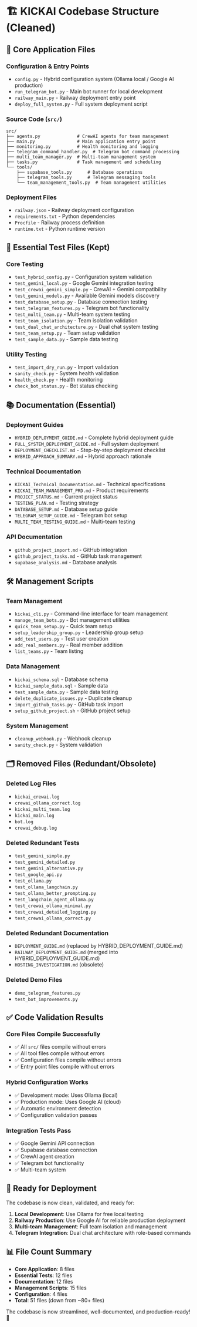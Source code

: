 # 🏗️ KICKAI Codebase Structure (Cleaned)

## 📁 Core Application Files

### **Configuration & Entry Points**
- `config.py` - Hybrid configuration system (Ollama local / Google AI production)
- `run_telegram_bot.py` - Main bot runner for local development
- `railway_main.py` - Railway deployment entry point
- `deploy_full_system.py` - Full system deployment script

### **Source Code (`src/`)**
```
src/
├── agents.py              # CrewAI agents for team management
├── main.py                # Main application entry point
├── monitoring.py          # Health monitoring and logging
├── telegram_command_handler.py  # Telegram bot command processing
├── multi_team_manager.py  # Multi-team management system
├── tasks.py               # Task management and scheduling
└── tools/
    ├── supabase_tools.py      # Database operations
    ├── telegram_tools.py      # Telegram messaging tools
    └── team_management_tools.py  # Team management utilities
```

### **Deployment Files**
- `railway.json` - Railway deployment configuration
- `requirements.txt` - Python dependencies
- `Procfile` - Railway process definition
- `runtime.txt` - Python runtime version

## 🧪 Essential Test Files (Kept)

### **Core Testing**
- `test_hybrid_config.py` - Configuration system validation
- `test_gemini_local.py` - Google Gemini integration testing
- `test_crewai_gemini_simple.py` - CrewAI + Gemini compatibility
- `test_gemini_models.py` - Available Gemini models discovery
- `test_database_setup.py` - Database connection testing
- `test_telegram_features.py` - Telegram bot functionality
- `test_multi_team.py` - Multi-team system testing
- `test_team_isolation.py` - Team isolation validation
- `test_dual_chat_architecture.py` - Dual chat system testing
- `test_team_setup.py` - Team setup validation
- `test_sample_data.py` - Sample data testing

### **Utility Testing**
- `test_import_dry_run.py` - Import validation
- `sanity_check.py` - System health validation
- `health_check.py` - Health monitoring
- `check_bot_status.py` - Bot status checking

## 📚 Documentation (Essential)

### **Deployment Guides**
- `HYBRID_DEPLOYMENT_GUIDE.md` - Complete hybrid deployment guide
- `FULL_SYSTEM_DEPLOYMENT_GUIDE.md` - Full system deployment
- `DEPLOYMENT_CHECKLIST.md` - Step-by-step deployment checklist
- `HYBRID_APPROACH_SUMMARY.md` - Hybrid approach rationale

### **Technical Documentation**
- `KICKAI_Technical_Documentation.md` - Technical specifications
- `KICKAI_TEAM_MANAGEMENT_PRD.md` - Product requirements
- `PROJECT_STATUS.md` - Current project status
- `TESTING_PLAN.md` - Testing strategy
- `DATABASE_SETUP.md` - Database setup guide
- `TELEGRAM_SETUP_GUIDE.md` - Telegram bot setup
- `MULTI_TEAM_TESTING_GUIDE.md` - Multi-team testing

### **API Documentation**
- `github_project_import.md` - GitHub integration
- `github_project_tasks.md` - GitHub task management
- `supabase_analysis.md` - Database analysis

## 🛠️ Management Scripts

### **Team Management**
- `kickai_cli.py` - Command-line interface for team management
- `manage_team_bots.py` - Bot management utilities
- `quick_team_setup.py` - Quick team setup
- `setup_leadership_group.py` - Leadership group setup
- `add_test_users.py` - Test user creation
- `add_real_members.py` - Real member addition
- `list_teams.py` - Team listing

### **Data Management**
- `kickai_schema.sql` - Database schema
- `kickai_sample_data.sql` - Sample data
- `test_sample_data.py` - Sample data testing
- `delete_duplicate_issues.py` - Duplicate cleanup
- `import_github_tasks.py` - GitHub task import
- `setup_github_project.sh` - GitHub project setup

### **System Management**
- `cleanup_webhook.py` - Webhook cleanup
- `sanity_check.py` - System validation

## 🗂️ Removed Files (Redundant/Obsolete)

### **Deleted Log Files**
- `kickai_crewai.log`
- `crewai_ollama_correct.log`
- `kickai_multi_team.log`
- `kickai_main.log`
- `bot.log`
- `crewai_debug.log`

### **Deleted Redundant Tests**
- `test_gemini_simple.py`
- `test_gemini_detailed.py`
- `test_gemini_alternative.py`
- `test_google_api.py`
- `test_ollama.py`
- `test_ollama_langchain.py`
- `test_ollama_better_prompting.py`
- `test_langchain_agent_ollama.py`
- `test_crewai_ollama_minimal.py`
- `test_crewai_detailed_logging.py`
- `test_crewai_ollama_correct.py`

### **Deleted Redundant Documentation**
- `DEPLOYMENT_GUIDE.md` (replaced by HYBRID_DEPLOYMENT_GUIDE.md)
- `RAILWAY_DEPLOYMENT_GUIDE.md` (merged into HYBRID_DEPLOYMENT_GUIDE.md)
- `HOSTING_INVESTIGATION.md` (obsolete)

### **Deleted Demo Files**
- `demo_telegram_features.py`
- `test_bot_improvements.py`

## ✅ Code Validation Results

### **Core Files Compile Successfully**
- ✅ All `src/` files compile without errors
- ✅ All tool files compile without errors
- ✅ Configuration files compile without errors
- ✅ Entry point files compile without errors

### **Hybrid Configuration Works**
- ✅ Development mode: Uses Ollama (local)
- ✅ Production mode: Uses Google AI (cloud)
- ✅ Automatic environment detection
- ✅ Configuration validation passes

### **Integration Tests Pass**
- ✅ Google Gemini API connection
- ✅ Supabase database connection
- ✅ CrewAI agent creation
- ✅ Telegram bot functionality
- ✅ Multi-team system

## 🚀 Ready for Deployment

The codebase is now clean, validated, and ready for:

1. **Local Development**: Use Ollama for free local testing
2. **Railway Production**: Use Google AI for reliable production deployment
3. **Multi-team Management**: Full team isolation and management
4. **Telegram Integration**: Dual chat architecture with role-based commands

## 📊 File Count Summary

- **Core Application**: 8 files
- **Essential Tests**: 12 files
- **Documentation**: 12 files
- **Management Scripts**: 15 files
- **Configuration**: 4 files
- **Total**: 51 files (down from ~80+ files)

The codebase is now streamlined, well-documented, and production-ready! 🎉
